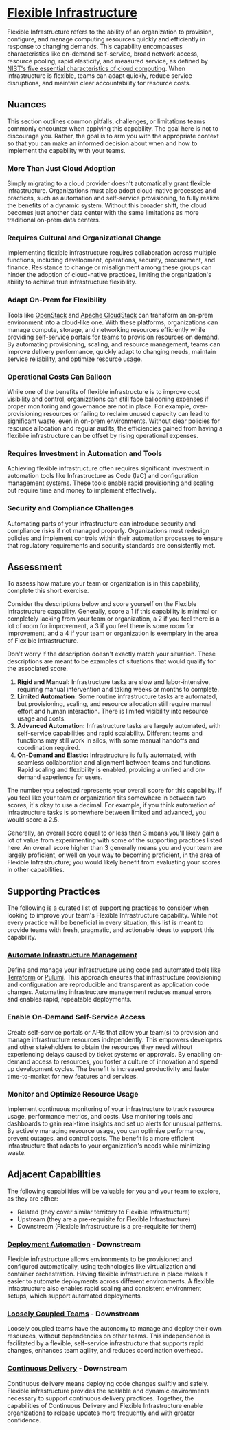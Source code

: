 # [Flexible Infrastructure](https://dora.dev/capabilities/flexible-infrastructure/)

Flexible Infrastructure refers to the ability of an organization to provision, configure, and manage computing resources quickly and efficiently in response to changing demands. This capability encompasses characteristics like on-demand self-service, broad network access, resource pooling, rapid elasticity, and measured service, as defined by [NIST's five essential characteristics of cloud computing](https://nvlpubs.nist.gov/nistpubs/Legacy/SP/nistspecialpublication800-145.pdf). When infrastructure is flexible, teams can adapt quickly, reduce service disruptions, and maintain clear accountability for resource costs.

## Nuances

This section outlines common pitfalls, challenges, or limitations teams commonly encounter when applying this capability. The goal here is not to discourage you. Rather, the goal is to arm you with the appropriate context so that you can make an informed decision about when and how to implement the capability with your teams.

### More Than Just Cloud Adoption

Simply migrating to a cloud provider doesn't automatically grant flexible infrastructure. Organizations must also adopt cloud-native processes and practices, such as automation and self-service provisioning, to fully realize the benefits of a dynamic system. Without this broader shift, the cloud becomes just another data center with the same limitations as more traditional on-prem data centers.

### Requires Cultural and Organizational Change 

Implementing flexible infrastructure requires collaboration across multiple functions, including development, operations, security, procurement, and finance. Resistance to change or misalignment among these groups can hinder the adoption of cloud-native practices, limiting the organization's ability to achieve true infrastructure flexibility.

### Adapt On-Prem for Flexibility

Tools like [OpenStack](https://opendev.org/openstack) and [Apache CloudStack](https://github.com/apache/cloudstack) can transform an on-prem environment into a cloud-like one. With these platforms, organizations can manage compute, storage, and networking resources efficiently while providing self-service portals for teams to provision resources on demand. By automating provisioning, scaling, and resource management, teams can improve delivery performance, quickly adapt to changing needs, maintain service reliability, and optimize resource usage.

### Operational Costs Can Balloon

While one of the benefits of flexible infrastructure is to improve cost visibility and control, organizations can still face ballooning expenses if proper monitoring and governance are not in place. For example, over-provisioning resources or failing to reclaim unused capacity can lead to significant waste, even in on-prem environments. Without clear policies for resource allocation and regular audits, the efficiencies gained from having a flexibile infrastructure can be offset by rising operational expenses.

### Requires Investment in Automation and Tools

Achieving flexible infrastructure often requires significant investment in automation tools like Infrastructure as Code (IaC) and configuration management systems. These tools enable rapid provisioning and scaling but require time and money to implement effectively.

### Security and Compliance Challenges

Automating parts of your infrastructure can introduce security and compliance risks if not managed properly. Organizations must redesign policies and implement controls within their automation processes to ensure that regulatory requirements and security standards are consistently met.

## Assessment
To assess how mature your team or organization is in this capability, complete this short exercise.

Consider the descriptions below and score yourself on the Flexible Infrastructure capability. Generally, score a 1 if this capability is minimal or completely lacking from your team or organization, a 2 if you feel there is a lot of room for improvement, a 3 if you feel there is some room for improvement, and a 4 if your team or organization is exemplary in the area of Flexible Infrastructure.

Don't worry if the description doesn't exactly match your situation. These descriptions are meant to be examples of situations that would qualify for the associated score.

1. **Rigid and Manual:** Infrastructure tasks are slow and labor-intensive, requiring manual intervention and taking weeks or months to complete.
2. **Limited Automation:** Some routine infrastructure tasks are automated, but provisioning, scaling, and resource allocation still require manual effort and human interaction. There is limited visibility into resource usage and costs.
3. **Advanced Automation:** Infrastructure tasks are largely automated, with self-service capabilities and rapid scalability. Different teams and functions may still work in silos, with some manual handoffs and coordination required.
4. **On-Demand and Elastic:** Infrastructure is fully automated, with seamless collaboration and alignment between teams and functions. Rapid scaling and flexibility is enabled, providing a unified and on-demand experience for users.

The number you selected represents your overall score for this capability. If you feel like your team or organization fits somewhere in between two scores, it's okay to use a decimal. For example, if you think automation of infrastructure tasks is somewhere between limited and advanced, you would score a 2.5.

Generally, an overall score equal to or less than 3 means you'll likely gain a lot of value from experimenting with some of the supporting practices listed here. An overall score higher than 3 generally means you and your team are largely proficient, or well on your way to becoming proficient, in the area of Flexible Infrastructure; you would likely benefit from evaluating your scores in other capabilities.

## Supporting Practices
The following is a curated list of supporting practices to consider when looking to improve your team's Flexible Infrastructure capability. While not every practice will be beneficial in every situation, this list is meant to provide teams with fresh, pragmatic, and actionable ideas to support this capability.

### [Automate Infrastructure Management](/practices/automate-infrastructure-management.md)

Define and manage your infrastructure using code and automated tools like [Terraform](https://github.com/hashicorp/terraform) or [Pulumi](https://github.com/pulumi/). This approach ensures that infrastructure provisioning and configuration are reproducible and transparent as application code changes. Automating infrastructure management reduces manual errors and enables rapid, repeatable deployments. 

### Enable On-Demand Self-Service Access

Create self-service portals or APIs that allow your team(s) to provision and manage infrastructure resources independently. This empowers developers and other stakeholders to obtain the resources they need without experiencing delays caused by ticket systems or approvals. By enabling on-demand access to resources, you foster a culture of innovation and speed up development cycles. The benefit is increased productivity and faster time-to-market for new features and services.

### Monitor and Optimize Resource Usage

Implement continuous monitoring of your infrastructure to track resource usage, performance metrics, and costs. Use monitoring tools and dashboards to gain real-time insights and set up alerts for unusual patterns. By actively managing resource usage, you can optimize performance, prevent outages, and control costs. The benefit is a more efficient infrastructure that adapts to your organization's needs while minimizing waste.

## Adjacent Capabilities

The following capabilities will be valuable for you and your team to explore, as they are either:

- Related (they cover similar territory to Flexible Infrastructure)
- Upstream (they are a pre-requisite for Flexible Infrastructure)
- Downstream (Flexible Infrastructure is a pre-requisite for them)

### [Deployment Automation](/capabilities/deployment-automation.md) - Downstream

Flexible infrastructure allows environments to be provisioned and configured automatically, using technologies like virtualization and container orchestration. Having flexible infrastructure in place makes it easier to automate deployments across different environments. A flexible infrastructure also enables rapid scaling and consistent environment setups, which support automated deployments.

### [Loosely Coupled Teams](/capabilities/loosely-coupled-teams.md) - Downstream

Loosely coupled teams have the autonomy to manage and deploy their own resources, without dependencies on other teams. This independence is facilitated by a flexible, self-service infrastructure that supports rapid changes, enhances team agility, and reduces coordination overhead.

### [Continuous Delivery](/capabilities/continuous-delivery.md) - Downstream

Continuous delivery means deploying code changes swiftly and safely. Flexible infrastructure provides the scalable and dynamic environments necessary to support continuous delivery practices. Together, the capabilities of Continuous Delivery and Flexible Infrastructure enable organizations to release updates more frequently and with greater confidence.
